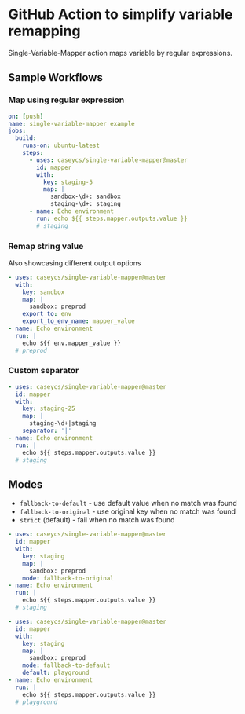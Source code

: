 # GitHub Action to simplify variable remapping

Single-Variable-Mapper action maps variable by regular expressions.

## Sample Workflows

### Map using regular expression

```yaml
on: [push]
name: single-variable-mapper example
jobs:
  build:
    runs-on: ubuntu-latest
    steps:
      - uses: caseycs/single-variable-mapper@master
        id: mapper
        with:
          key: staging-5
          map: |
            sandbox-\d+: sandbox
            staging-\d+: staging
      - name: Echo environment
        run: echo ${{ steps.mapper.outputs.value }}
        # staging
```

### Remap string value

Also showcasing different output options

```yaml
- uses: caseycs/single-variable-mapper@master
  with:
    key: sandbox
    map: |
      sandbox: preprod
    export_to: env
    export_to_env_name: mapper_value
- name: Echo environment
  run: |
    echo ${{ env.mapper_value }}
  # preprod
```

### Custom separator

```yaml
- uses: caseycs/single-variable-mapper@master
  id: mapper
  with:
    key: staging-25
    map: |
      staging-\d+|staging
    separator: '|'
- name: Echo environment
  run: |
    echo ${{ steps.mapper.outputs.value }}
  # staging
```

## Modes

- `fallback-to-default` - use default value when no match was found
- `fallback-to-original` - use original key when no match was found
- `strict` (default) - fail when no match was found

```yaml
- uses: caseycs/single-variable-mapper@master
  id: mapper
  with:
    key: staging
    map: |
      sandbox: preprod
    mode: fallback-to-original
- name: Echo environment
  run: |
    echo ${{ steps.mapper.outputs.value }}
  # staging
```

```yaml
- uses: caseycs/single-variable-mapper@master
  id: mapper
  with:
    key: staging
    map: |
      sandbox: preprod
    mode: fallback-to-default
    default: playground
- name: Echo environment
  run: |
    echo ${{ steps.mapper.outputs.value }}
  # playground
```
